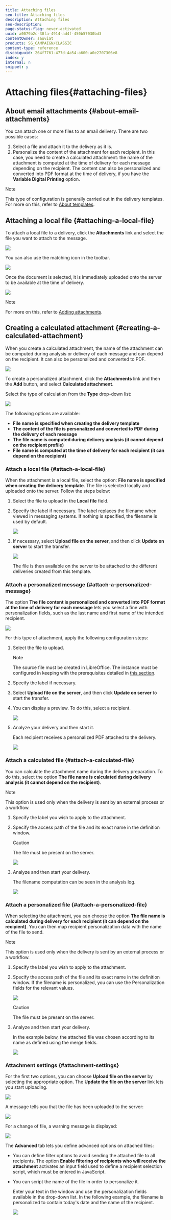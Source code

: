 ```yaml
---
title: Attaching files
seo-title: Attaching files
description: Attaching files
seo-description: 
page-status-flag: never-activated
uuid: a0079b2c-30fa-4914-ad4f-450b57030bd3
contentOwner: sauviat
products: SG_CAMPAIGN/CLASSIC
content-type: reference
discoiquuid: 264f7761-477d-4a54-a600-a0e2707306e8
index: y
internal: n
snippet: y
---
```


# Attaching files{#attaching-files}

## About email attachments {#about-email-attachments}

You can attach one or more files to an email delivery. There are two possible cases:

1. Select a file and attach it to the delivery as it is.
1. Personalize the content of the attachment for each recipient. In this case, you need to create a calculated attachment: the name of the attachment is computed at the time of delivery for each message depending on the recipient. The content can also be personalized and converted into PDF format at the time of delivery, if you have the **Variable Digital Printing** option.

>[!NOTE]
>
>This type of configuration is generally carried out in the delivery templates. For more on this, refer to [About templates](../../delivery/using/about-templates.md).

## Attaching a local file {#attaching-a-local-file}

To attach a local file to a delivery, click the **Attachments** link and select the file you want to attach to the message. 

![](assets/s_ncs_user_wizard_add_file.png)

You can also use the matching icon in the toolbar.

![](assets/s_ncs_user_wizard_add_file_ico.png)

Once the document is selected, it is immediately uploaded onto the server to be available at the time of delivery. 

![](assets/s_ncs_user_wizard_add_file_load.png)

>[!NOTE]
>
>For more on this, refer to [Adding attachments](../../delivery/using/attaching-files.md#adding-attachments).

## Creating a calculated attachment {#creating-a-calculated-attachment}

When you create a calculated attachment, the name of the attachment can be computed during analysis or delivery of each message and can depend on the recipient. It can also be personalized and converted to PDF.

![](assets/s_ncs_user_wizard_attachment.png)

To create a personalized attachment, click the **Attachments** link and then the **Add** button, and select **Calculated attachment**.

Select the type of calculation from the **Type** drop-down list:

![](assets/s_ncs_user_wizard_email01_136.png)

The following options are available:

* **File name is specified when creating the delivery template**
* **The content of the file is personalized and converted to PDF during the delivery of each message**
* **The file name is computed during delivery analysis (it cannot depend on the recipient profile)**
* **File name is computed at the time of delivery for each recipient (it can depend on the recipient)**

### Attach a local file {#attach-a-local-file}

When the attachment is a local file, select the option: **File name is specified when creating the delivery template**. The file is selected locally and uploaded onto the server. Follow the steps below:

1. Select the file to upload in the **Local file** field.
1. Specify the label if necessary. The label replaces the filename when viewed in messaging systems. If nothing is specified, the filename is used by default.

   ![](assets/s_ncs_user_wizard_email_calc_attachement_02.png)

1. If necessary, select **Upload file on the server**, and then click **Update on server** to start the transfer.

   ![](assets/s_ncs_user_wizard_email_calc_attachement_01.png)

   The file is then available on the server to be attached to the different deliveries created from this template.

### Attach a personalized message {#attach-a-personalized-message}

The option **The file content is personalized and converted into PDF format at the time of delivery for each message** lets you select a fine with personalization fields, such as the last name and first name of the intended recipient.

![](assets/s_ncs_user_wizard_email_calc_attachement_06.png)

For this type of attachment, apply the following configuration steps:

1. Select the file to upload.

   >[!NOTE]
   >
   >The source file must be created in LibreOffice. The instance must be configured in keeping with the prerequisites detailed in [this section](../../installation/using/before-starting.md).

1. Specify the label if necessary. 
1. Select **Upload file on the server**, and then click **Update on server** to start the transfer.
1. You can display a preview. To do this, select a recipient.

   ![](assets/s_ncs_user_wizard_email_calc_attachement_07.png)

1. Analyze your delivery and then start it.

   Each recipient receives a personalized PDF attached to the delivery.

   ![](assets/s_ncs_user_wizard_email_calc_attachement_08.png)

### Attach a calculated file {#attach-a-calculated-file}

You can calculate the attachment name during the delivery preparation. To do this, select the option **The file name is calculated during delivery analysis (it cannot depend on the recipient)**.

>[!NOTE]
>
>This option is used only when the delivery is sent by an external process or a workflow.

1. Specify the label you wish to apply to the attachment. 
1. Specify the access path of the file and its exact name in the definition window.

   >[!CAUTION]
   >
   >The file must be present on the server.

   ![](assets/s_ncs_user_wizard_email_calc_attachement_04.png)

1. Analyze and then start your delivery.

   The filename computation can be seen in the analysis log.

   ![](assets/s_ncs_user_wizard_email_calc_attachement_05.png)

### Attach a personalized file {#attach-a-personalized-file}

When selecting the attachment, you can choose the option **The file name is calculated during delivery for each recipient (it can depend on the recipient)**. You can then map recipient personalization data with the name of the file to send.

>[!NOTE]
>
>This option is used only when the delivery is sent by an external process or a workflow.

1. Specify the label you wish to apply to the attachment.
1. Specify the access path of the file and its exact name in the definition window. If the filename is personalized, you can use the Personalization fields for the relevant values.

   ![](assets/s_ncs_user_wizard_email_calc_attachement_010.png)

   >[!CAUTION]
   >
   >The file must be present on the server.

1. Analyze and then start your delivery.

   In the example below, the attached file was chosen according to its name as defined using the merge fields.

   ![](assets/s_ncs_user_wizard_email_calc_attachement_011.png)

### Attachment settings {#attachment-settings}

For the first two options, you can choose **Upload file on the server** by selecting the appropriate option. The **Update the file on the server** link lets you start uploading.

![](assets/s_ncs_user_wizard_email01_137.png)

A message tells you that the file has been uploaded to the server:

![](assets/s_ncs_user_wizard_email01_1371.png)

For a change of file, a warning message is displayed:

![](assets/s_ncs_user_wizard_email01_1372.png)

The **Advanced** tab lets you define advanced options on attached files:

* You can define filter options to avoid sending the attached file to all recipients. The option **Enable filtering of recipients who will receive the attachment** activates an input field used to define a recipient selection script, which must be entered in JavaScript.
* You can script the name of the file in order to personalize it.

  Enter your text in the window and use the personalization fields available in the drop-down list. In the following example, the filename is personalized to contain today's date and the name of the recipient.

  ![](assets/s_ncs_user_wizard_email_calc_attachement_09.png)

